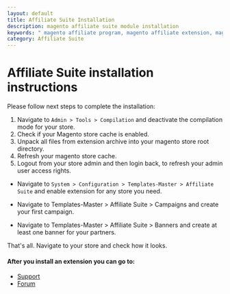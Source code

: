 ```yaml
---
layout: default
title: Affiliate Suite Installation
description: magento affiliate suite module installation
keywords: " magento affiliate program, magento affiliate extension, magento affiliate plugin, magento affiliate coupon, affiliate extension magento "
category: Affiliate Suite
---
```



# Affiliate Suite installation instructions

Please follow next steps to complete the installation:

1. Navigate to `Admin > Tools > Compilation` and deactivate the compilation
mode for your store.
2. Check if your Magento store cache is enabled.
3. Unpack all files from extension archive into your magento store root directory.
4. Refresh your magento store cache.
5. Logout from your store admin and then login back, to refresh your admin user
access rights.

* Navigate to `System > Configuration > Templates-Master > Affiliate Suite` and
enable extension for any store you need.

* Navigate to Templates-Master > Affiliate Suite > Campaigns and create
your first campaign.

* Navigate to Templates-Master > Affiliate Suite > Banners and create at least
one banner for your partners.

That's all. Navigate to your store and check how it looks.

#### After you install an extension you can go to:

* [Support](https://swissuplabs.com/contacts/)
* [Forum](https://swissuplabs.com/magento-forum/)
